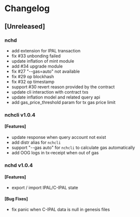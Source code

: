 # Changelog

## [Unreleased]
### nchd

* add extension for IPAL transaction
* fix #33 unbonding failed
* update inflation of mint module
* add #34 upgrade module
* fix #27 "--gas=auto" not available
* fix #29 op blockhash
* fix #32 op timestamp
* support #30 revert reason provided by the contract
* update cli interaction with contract txs
* update inflation model and related query api
* add gas_price_threshold param for tx gas price limit

### nchcli v1.0.4

#### [Features]

* update response when query account not exist 
* add distr alias for ```nchcli```
* support "--gas auto" for ```nchcli``` to calculate gas automatically
* add OOG logs in tx-receipt when out of gas

### nchd v1.0.4

#### [Features]

* export / import IPAL/C-IPAL state

#### [Bug Fixes]

* fix panic when C-IPAL data is null in genesis files
